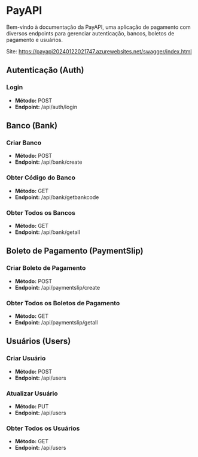 # PayAPI

Bem-vindo à documentação da PayAPI, uma aplicação de pagamento com diversos endpoints para gerenciar autenticação, bancos, boletos de pagamento e usuários.

Site: https://payapi20240122021747.azurewebsites.net/swagger/index.html

## Autenticação (Auth)

### Login
- **Método:** POST
- **Endpoint:** /api/auth/login

## Banco (Bank)

### Criar Banco
- **Método:** POST
- **Endpoint:** /api/bank/create

### Obter Código do Banco
- **Método:** GET
- **Endpoint:** /api/bank/getbankcode

### Obter Todos os Bancos
- **Método:** GET
- **Endpoint:** /api/bank/getall

## Boleto de Pagamento (PaymentSlip)

### Criar Boleto de Pagamento
- **Método:** POST
- **Endpoint:** /api/paymentslip/create

### Obter Todos os Boletos de Pagamento
- **Método:** GET
- **Endpoint:** /api/paymentslip/getall

## Usuários (Users)

### Criar Usuário
- **Método:** POST
- **Endpoint:** /api/users

### Atualizar Usuário
- **Método:** PUT
- **Endpoint:** /api/users

### Obter Todos os Usuários
- **Método:** GET
- **Endpoint:** /api/users
